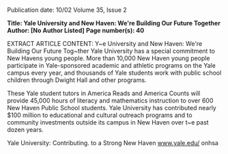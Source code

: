 Publication date: 10/02
Volume 35, Issue 2

**Title: Yale University and New Haven: We're Building Our Future Together**
**Author: [No Author Listed]**
**Page number(s): 40**

EXTRACT ARTICLE CONTENT:
Y~e University and New Haven: 
We're Building Our Future Tog~ther 
Yale University has a special commitment to New Havens young 
people. More than 10,000 New Haven young people participate in 
Yale-sponsored academic and athletic programs on the Yale campus 
every year, and thousands of Yale students work with public school 
children through Dwight Hall and other programs. 

These Yale student tutors in America Reads and America Counts will provide 45,000 hours 
of literacy and mathematics instruction to over 600 New Haven Public School students. Yale 
University has contributed nearly $100 million to educational and cultural outreach programs 
and to community investments outside its campus in New Haven over t~e past dozen years. 

Yale University: Contributing. to a Strong New Haven 
www.yale.edu/ onhsa